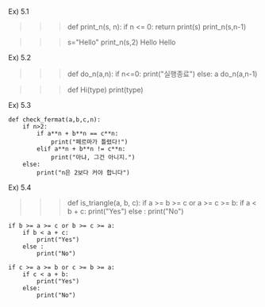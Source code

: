 Ex) 5.1

>>> def print_n(s, n):
	if n <= 0:
		return
	print(s)
	print_n(s,n-1)

	
>>> s="Hello"
>>> print_n(s,2)
Hello
Hello


Ex) 5.2

>>> def do_n(a,n):
	if n<=0:
		print("실행종료")
	else:
		a
		do_n(a,n-1)

>>>def Hi(type)
print(type)

Ex) 5.3

```
def check_fermat(a,b,c,n):
    if n>2:
        if a**n + b**n == c**n:
            print("페르마가 틀렸다!")
        elif a**n + b**n != c**n:
            print("아냐, 그건 아니지.")
    else:
        print("n은 2보다 커야 합니다")
```

Ex) 5.4

>>> def is_triangle(a, b, c):
	if a >= b >= c or a >= c >= b:
		if a < b + c:
			print("Yes")
		else :
			print("No")

	if b >= a >= c or b >= c >= a:
		if b < a + c:
			print("Yes")
		else :
			print("No")

	if c >= a >= b or c >= b >= a:
		if c < a + b:
			print("Yes")
		else:
			print("No")
